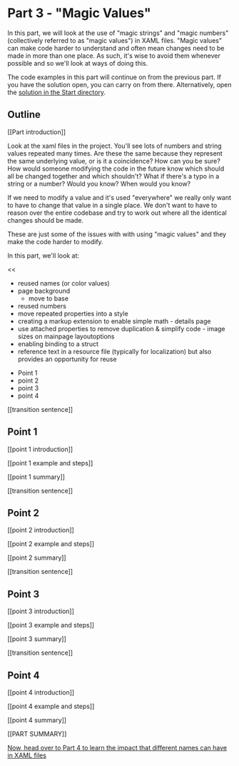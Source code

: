 # Part 3 - "Magic Values"

In this part, we will look at the use of "magic strings" and "magic numbers" (collectively referred to as "magic values") in XAML files. "Magic values" can make code harder to understand and often mean changes need to be made in more than one place. As such, it's wise to avoid them whenever possible and so we'll look at ways of doing this.

The code examples in this part will continue on from the previous part. If you have the solution open, you can carry on from there. Alternatively, open the [solution in the Start directory](./Start/).

## Outline

[[Part introduction]]

Look at the xaml files in the project.
You'll see lots of numbers and string values repeated many times.
Are these the same because they represent the same underlying value, or is it a coincidence? How can you be sure? How would someone modifying the code in the future know which should all be changed together and which shouldn't?
What if there's a typo in a string or a number? Would you know? When would you know?

If we need to modify a value and it's used "everywhere" we really only want to have to change that value in a single place. We don't want to have to reason over the entire codebase and try to work out where all the identical changes should be made.

These are just some of the issues with with using "magic values" and they make the code harder to modify.



In this part, we'll look at:

<<
- reused names (or color values)
- page background
  - move to base
- reused numbers
- move repeated properties into a style
- creating a markup extension to enable simple math - details page
- use attached properties to remove duplication & simplify code - image sizes on mainpage layoutoptions
- enabling binding to a struct
- reference text in a resource file (typically for localization) but also provides an opportunity for reuse
>>

- Point 1
- point 2
- point 3
- point 4

[[transition sentence]]

## Point 1

[[point 1 introduction]]

[[point 1 example and steps]]

[[point 1 summary]]

[[transition sentence]]

## Point 2

[[point 2 introduction]]

[[point 2 example and steps]]

[[point 2 summary]]

[[transition sentence]]

## Point 3

[[point 3 introduction]]

[[point 3 example and steps]]

[[point 3 summary]]

[[transition sentence]]

## Point 4

[[point 4 introduction]]

[[point 4 example and steps]]

[[point 4 summary]]

[[PART SUMMARY]]

[Now, head over to Part 4 to learn the impact that different names can have in XAML files](../Part%204%20-%20Naming/README.md)
